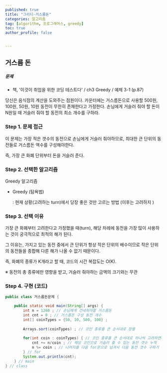 ```yaml
---
published: true
title: "그리디-거스름돈" 
categories: 알고리즘 
tag: [algorithm, 프로그래머스, greedy] 
toc: true
author_profile: false 


---
```




## 거스름 돈

##### 문제 

- 책, '이것이 취업을 위한 코딩 테스트다' / ch3 Greedy / 예제 3-1 (p.87)

당신은 음식점의 계산을 도와주는 점원이다. 카운터에는 거스름돈으로 사용할 500원, 100원, 50원, 10원 동전이 무한히 존재한다고 가정한다. 손님에게 거슬러 줘야 할 돈이 N원일 때 거슬러 줘야 할 동전의 최소 개수를 구하라. 



### Step 1. 문제 접근 

이 문제는 가장 적은 갯수의 동전으로 손님에게 거슬러 줘야하므로, 최대한 큰 단위의 동전들로 거스름돈 액수를 구성해야한다. 

즉, 가장 큰 화폐 단위부터 돈을 거슬러 준다. 





### Step 2. 선택한 알고리즘 

Greedy 알고리즘 

- Greedy (탐욕법)

  : 현재 상황(고려하는 turn)에서 당장 좋은 것만 고르는 방법 (이후는 고려하지 )



### Step 3. 선택 이유 

가장 큰 화폐부터 고려한다고 가정했을 때(turn), 해당 차례에 동전을 가장 많이 사용하는 것이 궁극적으로 최적의 해가 된다. 

그 이유는, 가지고 있는 동전 중에서 큰 단위가 항상 작은 단위의 배수이므로 작은 단위의 동전들을 종합해 다른 해가 나올 수 없기 때문이다. 

 즉, 화폐의 종류가 K개라고 할 때, 코드의 시간 복잡도는 O(K). 

※ 동전의 총 종류에만 영향을 받고, 거슬러 줘야하는 금액의 크기와는 무관 





### Step 4. 구현 (코드)

```java
public class 거스름돈문제 {
    
    public static void main(String[] args) {    
        int n = 1260 ; // 손님에게 건네줘야할 거스름돈 
        int cnt = 0 ; // 거스름돈 구성 동전 개수 
        int[] coinTypes = {50, 10, 500, 100} ; 
        
        Arrays.sort(coinTypes) ; // 코인 종류를 큰 순서대로 정렬 
        
        for(int coin : coinTypes) { // 코인 종류를 큰 순서대로 하나씩 고려하면서 
            cnt += n/coin ; // 해당 코인으로 거슬러 줄 수 있는 동전 갯수 누적 
            n %= coin ; // 나머지를 다음 for문으로 넘겨서 다음 동전 갯수 구하기   
        } // for 
        System.out.println(cnt);
    } // main
} // class 
​
```


